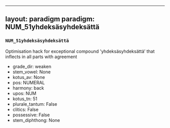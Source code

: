 
---
layout: paradigm
paradigm: NUM_51yhdeksäsyhdeksättä
---
### ` NUM_51yhdeksäsyhdeksättä `

Optimisation hack for exceptional compound ’yhdeksäsyhdeksättä’ that inflects in all parts with agreement
* grade_dir: weaken
* stem_vowel: None
* kotus_av: None
* pos: NUMERAL
* harmony: back
* upos: NUM
* kotus_tn: 51
* plurale_tantum: False
* clitics: False
* possessive: False
* stem_diphthong: None
